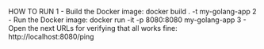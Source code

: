 HOW TO RUN
1 - Build the Docker image:
    docker build . -t my-golang-app 
2 - Run the Docker image:
    docker run -it -p 8080:8080 my-golang-app 
3 - Open the next URLs for verifying that all works fine:
    http://localhost:8080/ping
  